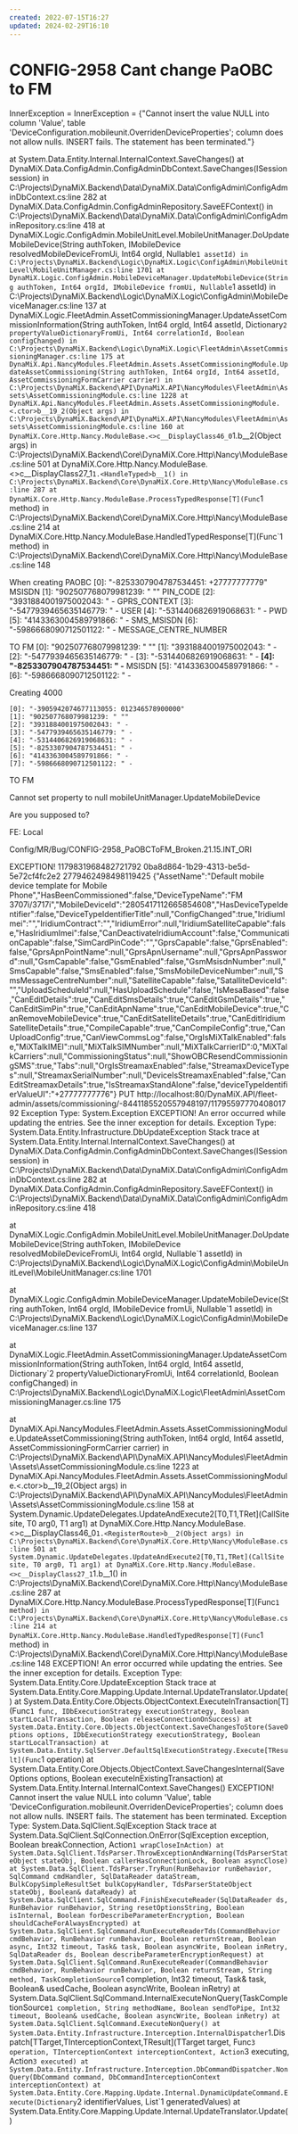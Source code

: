 ```yaml
---
created: 2022-07-15T16:27
updated: 2024-02-29T16:10
---
```

# CONFIG-2958 Cant change PaOBC to FM

InnerException = InnerException = {"Cannot insert the value NULL into column 'Value', table 'DeviceConfiguration.mobileunit.OverridenDeviceProperties'; column does not allow nulls. INSERT fails.
The statement has been terminated."}

   at System.Data.Entity.Internal.InternalContext.SaveChanges()
   at DynaMiX.Data.ConfigAdmin.ConfigAdminDbContext.SaveChanges(ISession session) in C:\Projects\DynaMiX.Backend\Data\DynaMiX.Data\ConfigAdmin\ConfigAdminDbContext.cs:line 282
   at DynaMiX.Data.ConfigAdmin.ConfigAdminRepository.SaveEFContext() in C:\Projects\DynaMiX.Backend\Data\DynaMiX.Data\ConfigAdmin\ConfigAdminRepository.cs:line 418
   at DynaMiX.Logic.ConfigAdmin.MobileUnitLevel.MobileUnitManager.DoUpdateMobileDevice(String authToken, IMobileDevice resolvedMobileDeviceFromUi, Int64 orgId, Nullable`1 assetId) in C:\Projects\DynaMiX.Backend\Logic\DynaMiX.Logic\ConfigAdmin\MobileUnitLevel\MobileUnitManager.cs:line 1701
   at DynaMiX.Logic.ConfigAdmin.MobileDeviceManager.UpdateMobileDevice(String authToken, Int64 orgId, IMobileDevice fromUi, Nullable`1 assetId) in C:\Projects\DynaMiX.Backend\Logic\DynaMiX.Logic\ConfigAdmin\MobileDeviceManager.cs:line 137
   at DynaMiX.Logic.FleetAdmin.AssetCommissioningManager.UpdateAssetCommissionInformation(String authToken, Int64 orgId, Int64 assetId, Dictionary`2 propertyValueDictionaryFromUi, Int64 correlationId, Boolean configChanged) in C:\Projects\DynaMiX.Backend\Logic\DynaMiX.Logic\FleetAdmin\AssetCommissioningManager.cs:line 175
   at DynaMiX.Api.NancyModules.FleetAdmin.Assets.AssetCommissioningModule.UpdateAssetCommissioning(String authToken, Int64 orgId, Int64 assetId, AssetCommissioningFormCarrier carrier) in C:\Projects\DynaMiX.Backend\API\DynaMiX.API\NancyModules\FleetAdmin\Assets\AssetCommissioningModule.cs:line 1228
   at DynaMiX.Api.NancyModules.FleetAdmin.Assets.AssetCommissioningModule.<.ctor>b__19_2(Object args) in C:\Projects\DynaMiX.Backend\API\DynaMiX.API\NancyModules\FleetAdmin\Assets\AssetCommissioningModule.cs:line 160
   at DynaMiX.Core.Http.Nancy.ModuleBase.<>c__DisplayClass46_0`1.<RegisterRoute>b__2(Object args) in C:\Projects\DynaMiX.Backend\Core\DynaMiX.Core.Http\Nancy\ModuleBase.cs:line 501
   at DynaMiX.Core.Http.Nancy.ModuleBase.<>c__DisplayClass27_1`1.<HandleTyped>b__1() in C:\Projects\DynaMiX.Backend\Core\DynaMiX.Core.Http\Nancy\ModuleBase.cs:line 287
   at DynaMiX.Core.Http.Nancy.ModuleBase.ProcessTypedResponse[T](Func`1 method) in C:\Projects\DynaMiX.Backend\Core\DynaMiX.Core.Http\Nancy\ModuleBase.cs:line 214
   at DynaMiX.Core.Http.Nancy.ModuleBase.HandledTypedResponse[T](Func`1 method) in C:\Projects\DynaMiX.Backend\Core\DynaMiX.Core.Http\Nancy\ModuleBase.cs:line 148

When creating PAOBC
    [0]: "-8253307904787534451: +27777777779" MSISDN
    [1]: "902507768079981239: " "" PIN_CODE
    [2]: "3931884001975002043: " - GPRS_CONTEXT
    [3]: "-5477939465635146779: " - USER
    [4]: "-5314406826919068631: " - PWD
    [5]: "4143363004589791866: " - SMS_MSISDN
    [6]: "-5986668090712501122: " - MESSAGE_CENTRE_NUMBER

TO FM
    [0]: "902507768079981239: " ""
    [1]: "3931884001975002043: " -
    [2]: "-5477939465635146779: " -
    [3]: "-5314406826919068631: " -
    **[4]: "-8253307904787534451: " -** MSISDN
    [5]: "4143363004589791866: " -
    [6]: "-5986668090712501122: " -

Creating 4000

    [0]: "-3905942074677113055: 012346578900000"
    [1]: "902507768079981239: " ""
    [2]: "3931884001975002043: " -
    [3]: "-5477939465635146779: " -
    [4]: "-5314406826919068631: " -
    [5]: "-8253307904787534451: " -
    [6]: "4143363004589791866: " -
    [7]: "-5986668090712501122: " -

TO FM




Cannot set property to null
mobileUnitManager.UpdateMobileDevice

Are you supposed to?

FE: Local

Config/MR/Bug/CONFIG-2958_PaOBCToFM_Broken.21.15.INT_ORI


EXCEPTION! <?xml version="1.0" encoding="utf-16"?>
<ApiRequestInfo xmlns:xsd="http://www.w3.org/2001/XMLSchema" xmlns:xsi="http://www.w3.org/2001/XMLSchema-instance">
  <RequestId>1179831968482721792</RequestId>
  <AuthToken>0ba8d864-1b29-4313-be5d-5e72cf4fc2e2</AuthToken>
  <AccountId>2779462498498119425</AccountId>
  <RequestJson>{"AssetName":"Default mobile device template for Mobile Phone","HasBeenCommissioned":false,"DeviceTypeName":"FM 3707i/3717i","MobileDeviceId":"2805417112665854608","HasDeviceTypeIdentifier":false,"DeviceTypeIdentifierTitle":null,"ConfigChanged":true,"IridiumImei":"","IridiumContract":"","IridiumError":null,"IridiumSatelliteCapable":false,"HasIridiumImei":false,"CanDeactivateIridiumAccount":false,"CommunicationCapable":false,"SimCardPinCode":"","GprsCapable":false,"GprsEnabled":false,"GprsApnPointName":null,"GprsApnUsername":null,"GprsApnPassword":null,"GsmCapable":false,"GsmEnabled":false,"GsmMsisdnNumber":null,"SmsCapable":false,"SmsEnabled":false,"SmsMobileDeviceNumber":null,"SmsMessageCentreNumber":null,"SatelliteCapable":false,"SatalliteDeviceId":"","UploadScheduleId":null,"HasUploadSchedule":false,"IsMesaBased":false,"CanEditDetails":true,"CanEditSmsDetails":true,"CanEditGsmDetails":true,"CanEditSimPin":true,"CanEditApnName":true,"CanEditMobileDevice":true,"CanRemoveMobileDevice":true,"CanEditSatelliteDetails":true,"CanEditIridiumSatelliteDetails":true,"CompileCapable":true,"CanCompileConfig":true,"CanUploadConfig":true,"CanViewCommsLog":false,"OrgIsMiXTalkEnabled":false,"MiXTalkIMEI":null,"MiXTalkSIMNumber":null,"MiXTalkCarrierID":0,"MiXTalkCarriers":null,"CommissioningStatus":null,"ShowOBCResendCommissioningSMS":true,"Tabs":null,"OrgIsStreamaxEnabled":false,"StreamaxDeviceTypes":null,"StreamaxSerialNumber":null,"DeviceIsStreamaxEnabled":false,"CanEditStreamaxDetails":true,"IsStreamaxStandAlone":false,"deviceTypeIdentifierValueUI":"+27777777776"}</RequestJson>
  <RequestUrl>PUT http://localhost:80/DynaMiX.API/fleet-admin/assets/commissioning/-8441185520557948197/1179559777040801792</RequestUrl>
</ApiRequestInfo>
	Exception Type: System.Exception
EXCEPTION! An error occurred while updating the entries. See the inner exception for details.
	Exception Type: System.Data.Entity.Infrastructure.DbUpdateException
	Stack trace    at System.Data.Entity.Internal.InternalContext.SaveChanges()
   at DynaMiX.Data.ConfigAdmin.ConfigAdminDbContext.SaveChanges(ISession session) in C:\Projects\DynaMiX.Backend\Data\DynaMiX.Data\ConfigAdmin\ConfigAdminDbContext.cs:line 282
   at DynaMiX.Data.ConfigAdmin.ConfigAdminRepository.SaveEFContext() in C:\Projects\DynaMiX.Backend\Data\DynaMiX.Data\ConfigAdmin\ConfigAdminRepository.cs:line 418

   at DynaMiX.Logic.ConfigAdmin.MobileUnitLevel.MobileUnitManager.DoUpdateMobileDevice(String authToken, IMobileDevice resolvedMobileDeviceFromUi, Int64 orgId, Nullable`1 assetId) in C:\Projects\DynaMiX.Backend\Logic\DynaMiX.Logic\ConfigAdmin\MobileUnitLevel\MobileUnitManager.cs:line 1701

   at DynaMiX.Logic.ConfigAdmin.MobileDeviceManager.UpdateMobileDevice(String authToken, Int64 orgId, IMobileDevice fromUi, Nullable`1 assetId) in C:\Projects\DynaMiX.Backend\Logic\DynaMiX.Logic\ConfigAdmin\MobileDeviceManager.cs:line 137

   at DynaMiX.Logic.FleetAdmin.AssetCommissioningManager.UpdateAssetCommissionInformation(String authToken, Int64 orgId, Int64 assetId, Dictionary`2 propertyValueDictionaryFromUi, Int64 correlationId, Boolean configChanged) in C:\Projects\DynaMiX.Backend\Logic\DynaMiX.Logic\FleetAdmin\AssetCommissioningManager.cs:line 175

   at DynaMiX.Api.NancyModules.FleetAdmin.Assets.AssetCommissioningModule.UpdateAssetCommissioning(String authToken, Int64 orgId, Int64 assetId, AssetCommissioningFormCarrier carrier) in C:\Projects\DynaMiX.Backend\API\DynaMiX.API\NancyModules\FleetAdmin\Assets\AssetCommissioningModule.cs:line 1223
   at DynaMiX.Api.NancyModules.FleetAdmin.Assets.AssetCommissioningModule.<.ctor>b__19_2(Object args) in C:\Projects\DynaMiX.Backend\API\DynaMiX.API\NancyModules\FleetAdmin\Assets\AssetCommissioningModule.cs:line 158
   at System.Dynamic.UpdateDelegates.UpdateAndExecute2[T0,T1,TRet](CallSite site, T0 arg0, T1 arg1)
   at DynaMiX.Core.Http.Nancy.ModuleBase.<>c__DisplayClass46_0`1.<RegisterRoute>b__2(Object args) in C:\Projects\DynaMiX.Backend\Core\DynaMiX.Core.Http\Nancy\ModuleBase.cs:line 501
   at System.Dynamic.UpdateDelegates.UpdateAndExecute2[T0,T1,TRet](CallSite site, T0 arg0, T1 arg1)
   at DynaMiX.Core.Http.Nancy.ModuleBase.<>c__DisplayClass27_1`1.<HandleTyped>b__1() in C:\Projects\DynaMiX.Backend\Core\DynaMiX.Core.Http\Nancy\ModuleBase.cs:line 287
   at DynaMiX.Core.Http.Nancy.ModuleBase.ProcessTypedResponse[T](Func`1 method) in C:\Projects\DynaMiX.Backend\Core\DynaMiX.Core.Http\Nancy\ModuleBase.cs:line 214
   at DynaMiX.Core.Http.Nancy.ModuleBase.HandledTypedResponse[T](Func`1 method) in C:\Projects\DynaMiX.Backend\Core\DynaMiX.Core.Http\Nancy\ModuleBase.cs:line 148
EXCEPTION! An error occurred while updating the entries. See the inner exception for details.
	Exception Type: System.Data.Entity.Core.UpdateException
	Stack trace    at System.Data.Entity.Core.Mapping.Update.Internal.UpdateTranslator.Update()
   at System.Data.Entity.Core.Objects.ObjectContext.ExecuteInTransaction[T](Func`1 func, IDbExecutionStrategy executionStrategy, Boolean startLocalTransaction, Boolean releaseConnectionOnSuccess)
   at System.Data.Entity.Core.Objects.ObjectContext.SaveChangesToStore(SaveOptions options, IDbExecutionStrategy executionStrategy, Boolean startLocalTransaction)
   at System.Data.Entity.SqlServer.DefaultSqlExecutionStrategy.Execute[TResult](Func`1 operation)
   at System.Data.Entity.Core.Objects.ObjectContext.SaveChangesInternal(SaveOptions options, Boolean executeInExistingTransaction)
   at System.Data.Entity.Internal.InternalContext.SaveChanges()
EXCEPTION! Cannot insert the value NULL into column 'Value', table 'DeviceConfiguration.mobileunit.OverridenDeviceProperties'; column does not allow nulls. INSERT fails.
The statement has been terminated.
	Exception Type: System.Data.SqlClient.SqlException
	Stack trace    at System.Data.SqlClient.SqlConnection.OnError(SqlException exception, Boolean breakConnection, Action`1 wrapCloseInAction)
   at System.Data.SqlClient.TdsParser.ThrowExceptionAndWarning(TdsParserStateObject stateObj, Boolean callerHasConnectionLock, Boolean asyncClose)
   at System.Data.SqlClient.TdsParser.TryRun(RunBehavior runBehavior, SqlCommand cmdHandler, SqlDataReader dataStream, BulkCopySimpleResultSet bulkCopyHandler, TdsParserStateObject stateObj, Boolean& dataReady)
   at System.Data.SqlClient.SqlCommand.FinishExecuteReader(SqlDataReader ds, RunBehavior runBehavior, String resetOptionsString, Boolean isInternal, Boolean forDescribeParameterEncryption, Boolean shouldCacheForAlwaysEncrypted)
   at System.Data.SqlClient.SqlCommand.RunExecuteReaderTds(CommandBehavior cmdBehavior, RunBehavior runBehavior, Boolean returnStream, Boolean async, Int32 timeout, Task& task, Boolean asyncWrite, Boolean inRetry, SqlDataReader ds, Boolean describeParameterEncryptionRequest)
   at System.Data.SqlClient.SqlCommand.RunExecuteReader(CommandBehavior cmdBehavior, RunBehavior runBehavior, Boolean returnStream, String method, TaskCompletionSource`1 completion, Int32 timeout, Task& task, Boolean& usedCache, Boolean asyncWrite, Boolean inRetry)
   at System.Data.SqlClient.SqlCommand.InternalExecuteNonQuery(TaskCompletionSource`1 completion, String methodName, Boolean sendToPipe, Int32 timeout, Boolean& usedCache, Boolean asyncWrite, Boolean inRetry)
   at System.Data.SqlClient.SqlCommand.ExecuteNonQuery()
   at System.Data.Entity.Infrastructure.Interception.InternalDispatcher`1.Dispatch[TTarget,TInterceptionContext,TResult](TTarget target, Func`3 operation, TInterceptionContext interceptionContext, Action`3 executing, Action`3 executed)
   at System.Data.Entity.Infrastructure.Interception.DbCommandDispatcher.NonQuery(DbCommand command, DbCommandInterceptionContext interceptionContext)
   at System.Data.Entity.Core.Mapping.Update.Internal.DynamicUpdateCommand.Execute(Dictionary`2 identifierValues, List`1 generatedValues)
   at System.Data.Entity.Core.Mapping.Update.Internal.UpdateTranslator.Update()